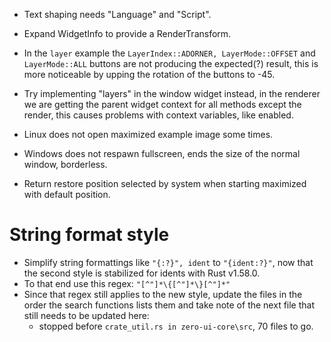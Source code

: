 * Text shaping needs "Language" and "Script".
* Expand WidgetInfo to provide a RenderTransform.

* In the `layer` example the `LayerIndex::ADORNER, LayerMode::OFFSET` and `LayerMode::ALL` buttons are not producing the expected(?) result, this is more noticeable by upping the rotation of the buttons to -45.

* Try implementing "layers" in the window widget instead, in the renderer we are getting the parent widget context for all methods
except the render, this causes problems with context variables, like enabled.

* Linux does not open maximized example image some times.
* Windows does not respawn fullscreen, ends the size of the normal window, borderless.
* Return restore position selected by system when starting maximized with default position.

# String format style
* Simplify string formattings like `"{:?}", ident` to `"{ident:?}"`, now that the second style is stabilized for idents with Rust v1.58.0.
* To that end use this regex: `"[^"]*\{[^"]*\}[^"]*"`
* Since that regex still applies to the new style, update the files in the order the search functions lists them and take note of the next file that still needs to be updated here:
  * stopped before `crate_util.rs in zero-ui-core\src`, 70 files to go.
